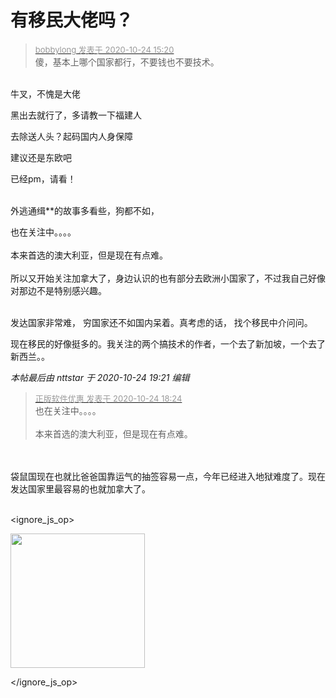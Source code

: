 # 有移民大佬吗？


<div class="quote"><blockquote><font size="2"><a href="https://www.hostloc.com/forum.php?mod=redirect&amp;goto=findpost&amp;pid=9346058&amp;ptid=757935" target="_blank"><font color="#999999">bobbylong 发表于 2020-10-24 15:20</font></a></font><br />
傻，基本上哪个国家都行，不要钱也不要技术。</blockquote></div><br />
牛叉，不愧是大佬

黑出去就行了，多请教一下福建人

去除送人头？起码国内人身保障

建议还是东欧吧

已经pm，请看！<br />
<br />
<img src="static/image/smiley/default/time.gif" smilieid="15" border="0" alt="" /><img src="static/image/smiley/default/time.gif" smilieid="15" border="0" alt="" /><img src="static/image/smiley/default/time.gif" smilieid="15" border="0" alt="" />

外逃通缉**的故事多看些，狗都不如，

也在关注中。。。。<br />
<br />
本来首选的澳大利亚，但是现在有点难。<br />
<br />
所以又开始关注加拿大了，身边认识的也有部分去欧洲小国家了，不过我自己好像对那边不是特别感兴趣。<br />
<br />


发达国家非常难， 穷国家还不如国内呆着。真考虑的话， 找个移民中介问问。

现在移民的好像挺多的。我关注的两个搞技术的作者，一个去了新加坡，一个去了新西兰。。

<i class="pstatus"> 本帖最后由 nttstar 于 2020-10-24 19:21 编辑 </i><br />
<div class="quote"><blockquote><font size="2"><a href="https://www.hostloc.com/forum.php?mod=redirect&amp;goto=findpost&amp;pid=9346900&amp;ptid=757935" target="_blank"><font color="#999999">正版软件优惠 发表于 2020-10-24 18:24</font></a></font><br />
也在关注中。。。。<br />
<br />
本来首选的澳大利亚，但是现在有点难。</blockquote></div><br />
<br />
袋鼠国现在也就比爸爸国靠运气的抽签容易一点，今年已经进入地狱难度了。现在发达国家里最容易的也就加拿大了。<br />
<br />

<ignore_js_op>

<img id="aimg_140724" aid="140724" src="static/image/common/none.gif" zoomfile="forum.php?mod=attachment&aid=MTQwNzI0fDJlYjlhZGIzfDE2MDk2MTI4MTR8NDczNDR8NzU3OTM1&noupdate=yes&nothumb=yes" file="forum.php?mod=attachment&aid=MTQwNzI0fDJlYjlhZGIzfDE2MDk2MTI4MTR8NDczNDR8NzU3OTM1&noupdate=yes" class="zoom" onclick="zoom(this, this.src, 0, 0, 0)" width="215" id="aimg_140724" inpost="1" onmouseover="showMenu({'ctrlid':this.id,'pos':'12'})" />

<div class="tip tip_4 aimg_tip" id="aimg_140724_menu" style="position: absolute; display: none" disautofocus="true">
<div class="xs0">
<p><strong>1.jpg</strong> <em class="xg1">(25.65 KB, 下载次数: 0)</em></p>
<p>
<a href="forum.php?mod=attachment&amp;aid=MTQwNzI0fDJlYjlhZGIzfDE2MDk2MTI4MTR8NDczNDR8NzU3OTM1&amp;nothumb=yes" target="_blank">下载附件</a>

</p>

<p class="xg1 y">2020-10-24 19:20 上传</p>

</div>
<div class="tip_horn"></div>
</div>

</ignore_js_op>

